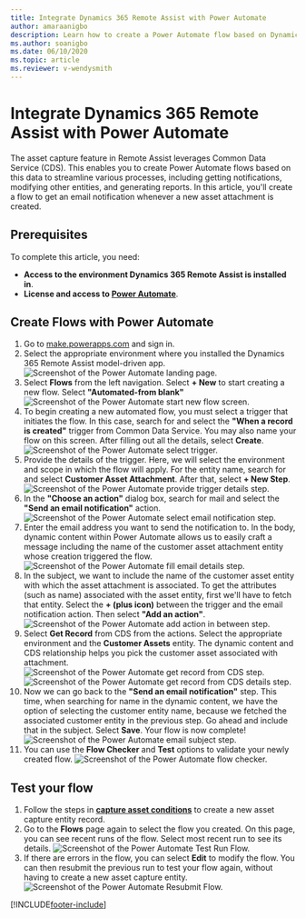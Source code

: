 ```yaml
---
title: Integrate Dynamics 365 Remote Assist with Power Automate
author: amaraanigbo
description: Learn how to create a Power Automate flow based on Dynamics 365 Remote Assist entities
ms.author: soanigbo
ms.date: 06/10/2020
ms.topic: article
ms.reviewer: v-wendysmith
---
```


# Integrate Dynamics 365 Remote Assist with Power Automate

The asset capture feature in Remote Assist leverages Common Data Service (CDS). This enables you to create Power Automate flows based on this data to streamline various processes, including getting notifications, modifying other entities, and generating reports. In this article, you'll create a flow to get an email notification whenever a new asset attachment is created.

## Prerequisites

To complete this article, you need:

- **Access to the environment Dynamics 365 Remote Assist is installed in**.
- **License and access to [Power Automate](/power-automate/)**.

## Create Flows with Power Automate

1. Go to [make.powerapps.com](https://make.powerapps.com) and sign in.
2. Select the appropriate environment where you installed the Dynamics 365 Remote Assist model-driven app.
![Screenshot of the Power Automate landing page.](media/PowerAutomate001-landingPage.png)
3. Select **Flows** from the left navigation. Select **+ New** to start creating a new flow. Select **"Automated-from blank"**
![Screenshot of the Power Automate start new flow screen.](media/PowerAutomate002-StartNewFlow.png)
4. To begin creating a new automated flow, you must select a trigger that initiates the flow. In this case, search for and select the **"When a record is created"** trigger from Common Data Service. You may also name your flow on this screen. After filling out all the details, select **Create**.
![Screenshot of the Power Automate select trigger.](media/PowerAutomate003-SelectTrigger.png)
5. Provide the details of the trigger. Here, we will select the environment and scope in which the flow will apply. For the entity name, search for and select **Customer Asset Attachment**. After that, select **+ New Step**.
![Screenshot of the Power Automate provide trigger details step.](media/PowerAutomate004-ProvideTriggerDetails.png)
6. In the **"Choose an action"** dialog box, search for mail and select the **"Send an email notification"** action.
![Screenshot of the Power Automate select email notification step.](media/PowerAutomate005-SelectEmailNotification.png)
7. Enter the email address you want to send the notification to. In the body, dynamic content within Power Automate allows us to easily craft a message including the name of the customer asset attachment entity whose creation triggered the flow.
![Screenshot of the Power Automate fill email details step.](media/PowerAutomate006-FillEmailDetails.png)
8. In the subject, we want to include the name of the customer asset entity with which the asset attachment is associated. To get the attributes (such as name) associated with the asset entity, first we'll have to fetch that entity. Select the **+ (plus icon)** between the trigger and the email notification action. Then select **"Add an action"**.
![Screenshot of the Power Automate add action in between step.](media/PowerAutomate007-AddActionInBetween.png)
9. Select **Get Record** from CDS from the actions. Select the appropriate environment and the **Customer Assets** entity. The dynamic content and CDS relationship helps you pick the customer asset associated with attachment.
![Screenshot of the Power Automate get record from CDS step.](media/PowerAutomate008-GetRecordFromCDS.png)
![Screenshot of the Power Automate get record from CDS details step.](media/PowerAutomate009-GetRecordFromCDSDetails.png)
10. Now we can go back to the **"Send an email notification"** step. This time, when searching for name in the dynamic content, we have the option of selecting the customer entity name, because we fetched the associated customer entity in the previous step. Go ahead and include that in the subject. Select **Save**. Your flow is now complete!
![Screenshot of the Power Automate email subject step.](media/PowerAutomate010-EmailSubject.png)
11. You can use the **Flow Checker** and **Test** options to validate your newly created flow.
![Screenshot of the Power Automate flow checker.](media/PowerAutomate011-flowChecker.png)

## Test your flow

1. Follow the steps in **[capture asset conditions](./asset-capture-photos.md)** to create a new asset capture entity record.
2. Go to the **Flows** page again to select the flow you created. On this page, you can see recent runs of the flow. Select most recent run to see its details.
![Screenshot of the Power Automate Test Run Flow.](media/PowerAutomate012-TestRunFlow.png)
3. If there are errors in the flow, you can select **Edit** to modify the flow. You can then resubmit the previous run to test your flow again, without having to create a new asset capture entity.
![Screenshot of the Power Automate Resubmit Flow.](media/PowerAutomate013-resubmitFlow.png)


[!INCLUDE[footer-include](../includes/footer-banner.md)]

